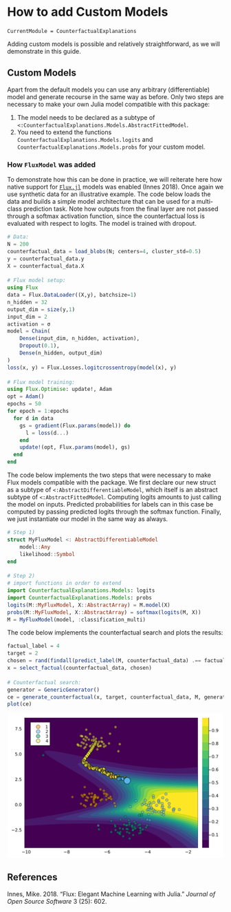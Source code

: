 # How to add Custom Models

``` @meta
CurrentModule = CounterfactualExplanations 
```

Adding custom models is possible and relatively straightforward, as we will demonstrate in this guide.

## Custom Models

Apart from the default models you can use any arbitrary (differentiable) model and generate recourse in the same way as before. Only two steps are necessary to make your own Julia model compatible with this package:

1.  The model needs to be declared as a subtype of `<:CounterfactualExplanations.Models.AbstractFittedModel`.
2.  You need to extend the functions `CounterfactualExplanations.Models.logits` and `CounterfactualExplanations.Models.probs` for your custom model.

### How `FluxModel` was added

To demonstrate how this can be done in practice, we will reiterate here how native support for [`Flux.jl`](https://fluxml.ai/) models was enabled (Innes 2018). Once again we use synthetic data for an illustrative example. The code below loads the data and builds a simple model architecture that can be used for a multi-class prediction task. Note how outputs from the final layer are not passed through a softmax activation function, since the counterfactual loss is evaluated with respect to logits. The model is trained with dropout.

``` julia
# Data:
N = 200
counterfactual_data = load_blobs(N; centers=4, cluster_std=0.5)
y = counterfactual_data.y
X = counterfactual_data.X

# Flux model setup: 
using Flux
data = Flux.DataLoader((X,y), batchsize=1)
n_hidden = 32
output_dim = size(y,1)
input_dim = 2
activation = σ
model = Chain(
    Dense(input_dim, n_hidden, activation),
    Dropout(0.1),
    Dense(n_hidden, output_dim)
)  
loss(x, y) = Flux.Losses.logitcrossentropy(model(x), y)

# Flux model training:
using Flux.Optimise: update!, Adam
opt = Adam()
epochs = 50
for epoch = 1:epochs
  for d in data
    gs = gradient(Flux.params(model)) do
      l = loss(d...)
    end
    update!(opt, Flux.params(model), gs)
  end
end
```

The code below implements the two steps that were necessary to make Flux models compatible with the package. We first declare our new struct as a subtype of `<:AbstractDifferentiableModel`, which itself is an abstract subtype of `<:AbstractFittedModel`. Computing logits amounts to just calling the model on inputs. Predicted probabilities for labels can in this case be computed by passing predicted logits through the softmax function. Finally, we just instantiate our model in the same way as always.

``` julia
# Step 1)
struct MyFluxModel <: AbstractDifferentiableModel
    model::Any
    likelihood::Symbol
end

# Step 2)
# import functions in order to extend
import CounterfactualExplanations.Models: logits
import CounterfactualExplanations.Models: probs 
logits(M::MyFluxModel, X::AbstractArray) = M.model(X)
probs(M::MyFluxModel, X::AbstractArray) = softmax(logits(M, X))
M = MyFluxModel(model, :classification_multi)
```

The code below implements the counterfactual search and plots the results:

``` julia
factual_label = 4
target = 2
chosen = rand(findall(predict_label(M, counterfactual_data) .== factual_label))
x = select_factual(counterfactual_data, chosen)  

# Counterfactual search:
generator = GenericGenerator()
ce = generate_counterfactual(x, target, counterfactual_data, M, generator)
plot(ce)
```

![](custom_models_files/figure-commonmark/cell-5-output-1.svg)

## References

Innes, Mike. 2018. “Flux: Elegant Machine Learning with Julia.” *Journal of Open Source Software* 3 (25): 602.
